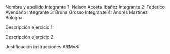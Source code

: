 Nombre y apellido 
Integrante 1: Nelson Acosta Ibañez
Integrante 2: Federico Avendaño
Integrante 3: Bruna Grosso
Integrante 4: Andrés Martínez Bologna


Descripción ejercicio 1: 


Descripción ejercicio 2:


Justificación instrucciones ARMv8:
